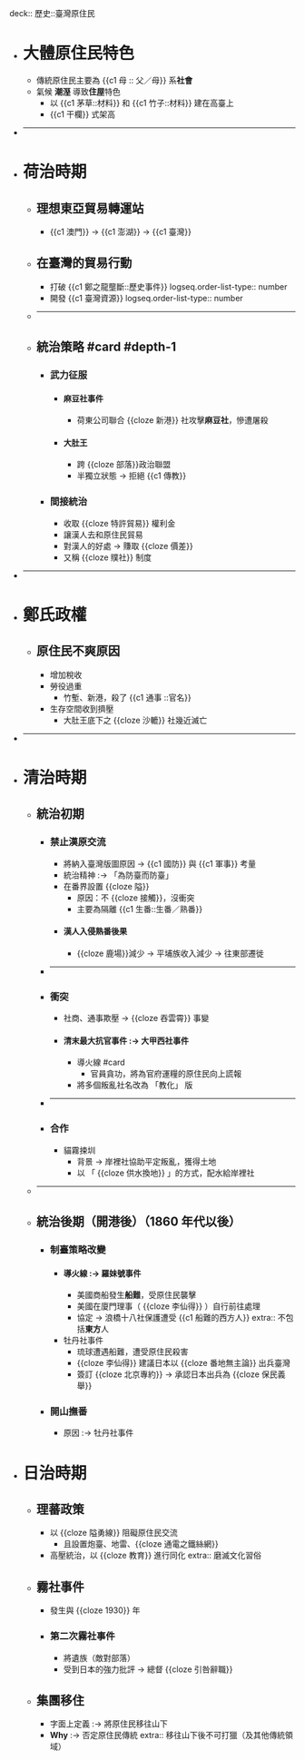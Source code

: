 deck:: 歷史::臺灣原住民

- # 大體原住民特色
	- 傳統原住民主要為 {{c1 母 :: 父／母}} 系**社會**
	- 氣候 **潮溼** 導致**住屋**特色
		- 以 {{c1 茅草::材料}} 和 {{c1 竹子::材料}} 建在高臺上
		- {{c1 干欄}} 式架高
- ***
- # 荷治時期
	- ## 理想東亞貿易轉運站
		- {{c1 澳門}} -> {{c1 澎湖}} -> {{c1 臺灣}}
	- ## 在臺灣的**貿易**行動
		- 打破 {{c1 鄭之龍壟斷::歷史事件}}
		  logseq.order-list-type:: number
		- 開發 {{c1 臺灣資源}}
		  logseq.order-list-type:: number
	- ***
	- ## 統治策略 #card #depth-1
		- ### 武力征服
			- #### 麻豆社事件
				- 荷東公司聯合 {{cloze 新港}} 社攻擊**麻豆社**，慘遭屠殺
			- #### 大肚王
				- 跨 {{cloze 部落}}政治聯盟
				- 半獨立狀態 -> 拒絕 {{c1 傳教}}
		- ### 間接統治
			- 收取 {{cloze 特許貿易}} 權利金
			- 讓漢人去和原住民貿易
			- 對漢人的好處 -> 賺取  {{cloze 價差}}
			- 又稱 {{cloze 贌社}} 制度
- ***
- # 鄭氏政權
	- ## 原住民不爽原因
		- 增加稅收
		- 勞役過重
			- 竹塹、新港，殺了 {{c1 通事 ::官名}}
		- 生存空間收到擠壓
			- 大肚王底下之  {{cloze 沙轆}} 社幾近滅亡
- ***
- # 清治時期
	- ## 統治初期
		- ### 禁止漢原交流
			- 將納入臺灣版圖原因 -> {{c1 國防}} 與 {{c1 軍事}} 考量
			- 統治精神 :-> 「為防臺而防臺」
			- 在番界設置 {{cloze 隘}}
				- 原因：不 {{cloze 接觸}}，沒衝突
				- 主要為隔離 {{c1 生番::生番／熟番}}
			- #### 漢人入侵熟番後果
				- {{cloze 鹿場}}減少 -> 平埔族收入減少 -> 往東部遷徙
		- ***
		- ### 衝突
			- 社商、通事欺壓 -> {{cloze 吞雲霄}} 事變
			- #### 清末最大抗官事件  :-> 大甲西社事件
				- 導火線 #card
					- 官員貪功，將為官府運糧的原住民向上謊報
				- 將多個叛亂社名改為 「教化」 版
		- ***
		- ### 合作
			- 貓霧捒圳
				- 背景 -> 岸裡社協助平定叛亂，獲得土地
				- 以 「 {{cloze 供水換地}} 」的方式，配水給岸裡社
	- ***
	- ## 統治後期（開港後）（1860 年代以後）
		- ### 制臺策略改變
			- #### 導火線 :-> 羅妹號事件
				- 美國商船發生**船難**，受原住民襲擊
				- 美國在廈門理事（ {{cloze 李仙得}} ）自行前往處理
				- 協定 -> 浪橋十八社保護遭受 {{c1 船難的西方人}}
				  extra:: 不包括**東方**人
			- 牡丹社事件
				- 琉球遭遇船難，遭受原住民殺害
				- {{cloze 李仙得}} 建議日本以 {{cloze 番地無主論}} 出兵臺灣
				- 簽訂 {{cloze 北京專約}} -> 承認日本出兵為 {{cloze 保民義舉}}
		- ### 開山撫番
			- 原因 :-> 牡丹社事件
- # 日治時期
	- ## 理蕃政策
		- 以 {{cloze 隘勇線}} 阻礙原住民交流
			- 且設置炮臺、地雷、{{cloze 通電之鐵絲網}}
		- 高壓統治，以 {{cloze 教育}} 進行同化
		  extra:: 磨滅文化習俗
	- ## 霧社事件
		- 發生與 {{cloze 1930}} 年
		- ### 第二次霧社事件
			- 將遺族（敵對部落）
			- 受到日本的強力批評 -> 總督 {{cloze 引咎辭職}}
	- ## 集團移住
		- 字面上定義 :-> 將原住民移往山下
		- **Why** :-> 否定原住民傳統
		  extra:: 移往山下後不可打獵（及其他傳統領域）